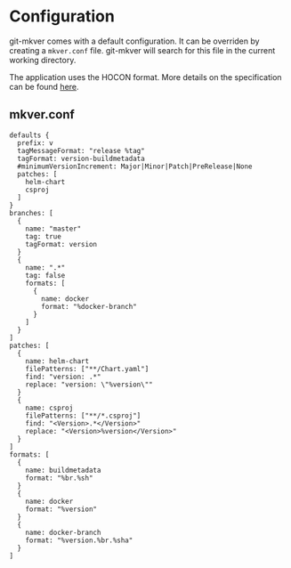 # Configuration

git-mkver comes with a default configuration. It can be overriden by creating a `mkver.conf` file. git-mkver will search
for this file in the current working directory.
  
The application uses the HOCON format. More details on the specification can be found
[here](https://github.com/lightbend/config/blob/master/HOCON.md).

## mkver.conf

```hocon
defaults {
  prefix: v
  tagMessageFormat: "release %tag"
  tagFormat: version-buildmetadata
  #minimumVersionIncrement: Major|Minor|Patch|PreRelease|None
  patches: [
    helm-chart
    csproj
  ]
}
branches: [
  {
    name: "master"
    tag: true
    tagFormat: version
  }
  {
    name: ".*"
    tag: false
    formats: [
      {
        name: docker
        format: "%docker-branch"
      }
    ]
  }
]
patches: [
  {
    name: helm-chart
    filePatterns: ["**/Chart.yaml"]
    find: "version: .*"
    replace: "version: \"%version\""
  }
  {
    name: csproj
    filePatterns: ["**/*.csproj"]
    find: "<Version>.*</Version>"
    replace: "<Version>%version</Version>"
  }
]
formats: [
  {
    name: buildmetadata
    format: "%br.%sh"
  }
  {
    name: docker
    format: "%version"
  }
  {
    name: docker-branch
    format: "%version.%br.%sha"
  }
]
```